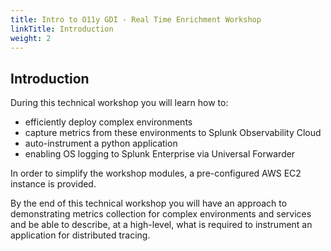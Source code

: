 ```yaml
---
title: Intro to O11y GDI - Real Time Enrichment Workshop
linkTitle: Introduction
weight: 2
---
```


## Introduction

During this technical workshop you will learn how to:

- efficiently deploy complex environments
- capture metrics from these environments to Splunk Observability Cloud
- auto-instrument a python application
- enabling OS logging to Splunk Enterprise via Universal Forwarder

In order to simplify the workshop modules, a pre-configured AWS EC2 instance is provided.

By the end of this technical workshop you will have an approach to demonstrating metrics collection for complex environments and services and be able to describe, at a high-level, what is required to instrument an application for distributed tracing.
